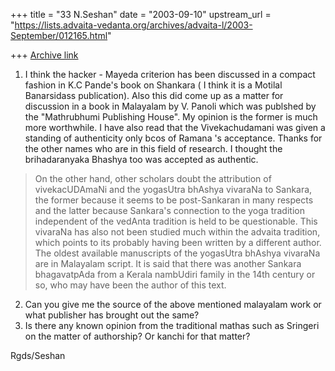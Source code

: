 +++
title = "33 N.Seshan"
date = "2003-09-10"
upstream_url = "https://lists.advaita-vedanta.org/archives/advaita-l/2003-September/012165.html"

+++
[Archive link](https://lists.advaita-vedanta.org/archives/advaita-l/2003-September/012165.html)

1) I think the hacker - Mayeda criterion has been discussed in a compact
fashion in K.C Pande's book on Shankara ( I think it is a Motilal
Banarsidass publication). Also this did come up as a matter for discussion
in a book in Malayalam by V. Panoli which was publshed by the "Mathrubhumi
Publishing House". My opinion is the former is much more worthwhile. I have
also read that the Vivekachudamani was given a standing of authenticity only
bcos of Ramana 's acceptance. Thanks for the other names  who are in this
field of research. I thought the brihadaranyaka Bhashya too was accepted as
authentic.

  > On the other hand, other scholars doubt the attribution of
vivekacUDAmaNi
> and the yogasUtra bhAshya vivaraNa to Sankara, the former because it seems
> to be post-Sankaran in many respects and the latter because Sankara's
> connection to the yoga tradition independent of the vedAnta tradition is
> held to be questionable. This vivaraNa has also not been studied much
within
> the advaita tradition, which points to its probably having been written by
a
> different author. The oldest available manuscripts of the yogasUtra
bhAshya
> vivaraNa are in Malayalam script. It is said that there was another
Sankara
> bhagavatpAda from a Kerala nambUdiri family in the 14th century or so, who
> may have been the author of this text.

2) Can you give me the source of the above mentioned malayalam work or what
publisher has brought out the same?
3) Is there any known opinion from the traditional mathas such as Sringeri
on the matter of authorship? Or kanchi for that matter?

 Rgds/Seshan

